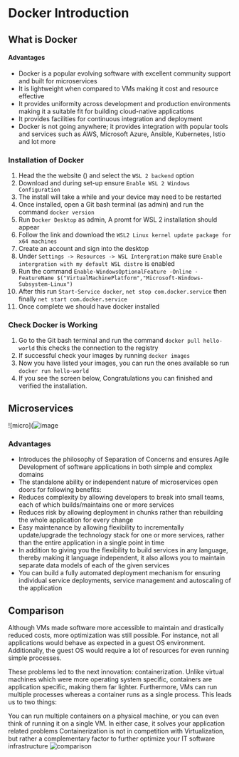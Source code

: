 # Docker Introduction
## What is Docker
#### Advantages
- Docker is a popular evolving software with excellent community support and built for microservices
- It is lightweight when compared to VMs making it cost and resource effective
- It provides uniformity across development and production environments making it a suitable fit for building cloud-native applications
- It provides facilities for continuous integration and deployment
- Docker is not going anywhere; it provides integration with popular tools and services such as AWS, Microsoft Azure, Ansible, Kubernetes, Istio and lot more

### Installation of Docker
1. Head the the website () and select the `WSL 2 backend` option
2. Download and during set-up ensure `Enable WSL 2 Windows Configuration`
3. The install will  take a while and your device may need to be restarted
4. Once installed, open a Git bash terminal (as admin) and run the command `docker version`
5. Run `Docker Desktop` as admin, A promt for WSL 2 installation should appear
6. Follow the link and download the `WSL2 Linux kernel update package for x64 machines`
7. Create an account and sign into the desktop
8. Under `Settings -> Resources -> WSL Intergration` make sure `Enable intergration with my default WSL distro` is enabled
9. Run the command `Enable-WindowsOptionalFeature -Online -FeatureName $("VirtualMachinePlatform","Microsoft-Windows-Subsystem-Linux")`
10. After this run `Start-Service docker`, `net stop com.docker.service` then finally `net start com.docker.service`
11. Once complete we should have docker installed

### Check Docker is Working
1. Go to the Git bash terminal and run the command `docker pull hello-world` this checks the connection to the registry
2. If successful check your images by running `docker images`
3. Now you have listed your images, you can run the ones available so run `docker run hello-world`
4. If you see the screen below, Congratulations you can finished and verified the installation.


## Microservices
![micro](![image](https://user-images.githubusercontent.com/74776086/135053106-1da1883f-c57c-494a-a73d-71a17a188f0e.png)
### Advantages
- Introduces the philosophy of Separation of Concerns and ensures Agile Development of software applications in both simple and complex domains
- The standalone ability or independent nature of microservices open doors for following benefits:
- Reduces complexity by allowing developers to break into small teams, each of which builds/maintains one or more services
- Reduces risk by allowing deployment in chunks rather than rebuilding the whole application for every change
- Easy maintenance by allowing flexibility to incrementally update/upgrade the technology stack for one or more services, rather than the entire application in a single point in time
- In addition to giving you the flexibility to build services in any language, thereby making it language independent, it also allows you to maintain separate data models of each of the given services
- You can build a fully automated deployment mechanism for ensuring individual service deployments, service management and autoscaling of the application

## Comparison
Although VMs made software more accessible to maintain and drastically reduced costs, more optimization was still possible. For instance, not all applications would behave as expected in a guest OS environment. Additionally, the guest OS would require a lot of resources for even running simple processes.

These problems led to the next innovation: containerization. Unlike virtual machines which were more operating system specific, containers are application specific, making them far lighter. Furthermore, VMs can run multiple processes whereas a container runs as a single process. This leads us to two things:

You can run multiple containers on a physical machine, or you can even think of running it on a single VM. In either case, it solves your application related problems
Containerization is not in competition with Virtualization, but rather a complementary factor to further optimize your IT software infrastructure
![comparison](https://images.ctfassets.net/h6vh38q7qvzk/2OwpgC3h6gAcqgUwiU688K/a128ef1f712cf25d8fc33031e443f87e/microservices-docker-image-four.png)
